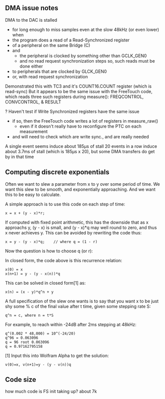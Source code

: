 



## DMA issue notes

DMA to the DAC is stalled
  - for long enough to miss samples even at the slow 48kHz (or even lower)
when
  - the program does a read of a Read-Synchronized register
  - of a peripheral on the same Bridge (C)
  - and
    - the peripheral is clocked by something other than GCLK_GEN0
    - and no read request synchronization steps
so, such reads must be done either
  - to peripherals that are clocked by GLCK_GEN0
  - or, with read request synchronization

Demonstrated this with TC3 and it's COUNT16.COUNT register (which is read-sync)
But it appears to be the same issue with the FreeTouch code, which reads three
  such registers during measure():
    FREQCONTROL, CONVCONTROL, & RESULT

? Haven't test if Write Synchronized registers have the same issue
  - if so, then the FreeTouch code writes a lot of registers in measure_raw()
    - even if it doesn't really have to reconfigure the PTC on each measurement
  - and will need to check which are write sync., and are really needed

A single event seems induce about 185µs of stall
20 events in a row induce about 3.7ms of stall (which is 185µs x 20),
  but some DMA transfers do get by in that time


## Computing discrete exponentials

Often we want to slew a parameter from x to y over some period of time.
We want this slew to be smooth, and exponentially approaching.
And we want this to be easy to calculate.

A simple approach is to use this code on each step of time:

    x = x + (y - x)*r;

If computed with fixed point arithmetic, this has the downside that as x
approachs y, (y - x) is small, and (y - x)*q may well round to zero, and thus
x never achieves y.  This can be avoided by rewriting the code thus:

    x = y - (y - x)*q;    // where q = (1 - r)

Now the question is how to choose q (or r):

In closed form, the code above is this recurrence relation:

    x(0) = x
    x(n+1) = y - (y - x(n))*q

This can be solved in closed form[1] as:

    x(n) = (x - y)*q^n + y

A full specification of the slew one wants is to say that you want x to be
just  shy some % c of the final value after t time, given some stepping rate S:

    q^n = c, where n = t*S

For example, to reach within -24dB after 2ms stepping at 48kHz:

    q^(0.002 * 48,000) = 10^(-24/20)
    q^96 = 0.063096
    q = 96 root 0.063096
    q = 0.97162795158


[1] Input this into Wolfram Alpha to get the solution:

    v(0)=x, v(n+1)=y - (y - v(n))q


## Code size

how much code is FS init taking up? about 7k
